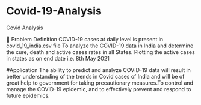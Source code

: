 # Covid-19-Analysis
Covid Analysis

📌 Problem Definition COVID-19 cases at daily level is present in covid_19_india.csv file To analyze the COVID-19 data in India and determine the cure, death and active cases rates in all States. Plotting the active cases in states as on end date i.e. 8th May 2021

#Application
The ability to predict and analyze COVID-19 data will result in better understanding of the trends in Covid cases of India and will be of great help to government for taking precautionary measures.To control and manage the COVID-19 epidemic, and to effectively prevent and respond to future epidemics.

